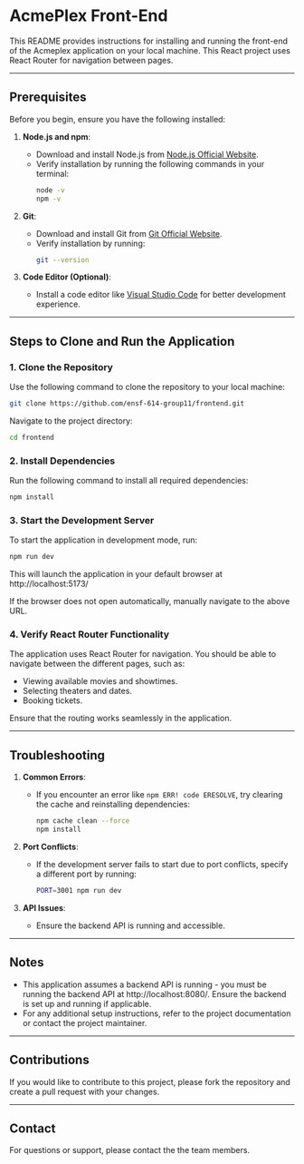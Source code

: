 # AcmePlex Front-End

This README provides instructions for installing and running the front-end of the Acmeplex application on your local machine. This React project uses React Router for navigation between pages.

---

## Prerequisites

Before you begin, ensure you have the following installed:

1. **Node.js and npm**:
   - Download and install Node.js from [Node.js Official Website](https://nodejs.org/).
   - Verify installation by running the following commands in your terminal:
     ```bash
     node -v
     npm -v
     ```

2. **Git**:
   - Download and install Git from [Git Official Website](https://git-scm.com/).
   - Verify installation by running:
     ```bash
     git --version
     ```

3. **Code Editor (Optional)**:
   - Install a code editor like [Visual Studio Code](https://code.visualstudio.com/) for better development experience.

---

## Steps to Clone and Run the Application

### 1. Clone the Repository

Use the following command to clone the repository to your local machine:
```bash
git clone https://github.com/ensf-614-group11/frontend.git
```

Navigate to the project directory:
```bash
cd frontend
```

### 2. Install Dependencies

Run the following command to install all required dependencies:
```bash
npm install
```

### 3. Start the Development Server

To start the application in development mode, run:
```bash
npm run dev
```

This will launch the application in your default browser at http://localhost:5173/

If the browser does not open automatically, manually navigate to the above URL.

### 4. Verify React Router Functionality

The application uses React Router for navigation. You should be able to navigate between the different pages, such as:
- Viewing available movies and showtimes.
- Selecting theaters and dates.
- Booking tickets.

Ensure that the routing works seamlessly in the application.

---

## Troubleshooting

1. **Common Errors**:
   - If you encounter an error like `npm ERR! code ERESOLVE`, try clearing the cache and reinstalling dependencies:
     ```bash
     npm cache clean --force
     npm install
     ```

2. **Port Conflicts**:
   - If the development server fails to start due to port conflicts, specify a different port by running:
     ```bash
     PORT=3001 npm run dev
     ```

3. **API Issues**:
   - Ensure the backend API is running and accessible.

---

## Notes

- This application assumes a backend API is running - you must be running the backend API at http://localhost:8080/. Ensure the backend is set up and running if applicable.
- For any additional setup instructions, refer to the project documentation or contact the project maintainer.

---

## Contributions

If you would like to contribute to this project, please fork the repository and create a pull request with your changes.

---

## Contact

For questions or support, please contact the the team members.

